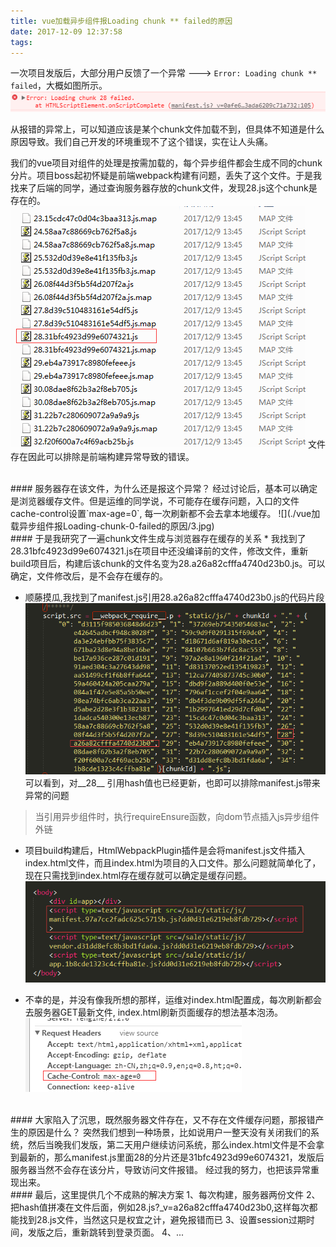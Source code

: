 ```yaml
---
title: vue加载异步组件报Loading chunk ** failed的原因
date: 2017-12-09 12:37:58
tags:
---
```


一次项目发版后，大部分用户反馈了一个异常 ---> `Error: Loading chunk ** failed`，大概如图所示。
![](./vue加载异步组件报Loading-chunk-0-failed的原因/1.png)

从报错的异常上，可以知道应该是某个chunk文件加载不到，但具体不知道是什么原因导致。我们自己开发的环境重现不了这个错误，实在让人头痛。

我们的vue项目对组件的处理是按需加载的，每个异步组件都会生成不同的chunk分片。项目boss起初怀疑是前端webpack构建有问题，丢失了这个文件。于是我找来了后端的同学，通过查询服务器存放的chunk文件，发现28.js这个chunk是存在的。
![](./vue加载异步组件报Loading-chunk-0-failed的原因/2.png)
文件存在因此可以排除是前端构建异常导致的错误。

<!--more-->
<br />
#### 服务器存在该文件，为什么还是报这个异常？
经过讨论后，基本可以确定是浏览器缓存文件。但是运维的同学说，不可能存在缓存问题，入口的文件cache-control设置`max-age=0`, 每一次刷新都不会去拿本地缓存。
![](./vue加载异步组件报Loading-chunk-0-failed的原因/3.jpg)


<br />
#### 于是我研究了一遍chunk文件生成与浏览器存在缓存的关系
* 我找到了28.31bfc4923d99e6074321.js在项目中还没编译前的文件，修改文件，重新build项目后，构建后该chunk的文件名变为28.a26a82cfffa4740d23b0.js。可以确定，文件修改后，是不会存在缓存的。

* 顺藤摸瓜,我找到了manifest.js引用28.a26a82cfffa4740d23b0.js的代码片段
![](./vue加载异步组件报Loading-chunk-0-failed的原因/4.png)
可以看到，对__28__ 引用hash值也已经更新，也即可以排除manifest.js带来异常的问题
> 当引用异步组件时，执行requireEnsure函数，向dom节点插入js异步组件外链

* 项目build构建后，HtmlWebpackPlugin插件是会将manifest.js文件插入index.html文件，而且index.html为项目的入口文件。那么问题就简单化了，现在只需找到index.html存在缓存就可以确定是缓存问题。
![](./vue加载异步组件报Loading-chunk-0-failed的原因/5.png)

* 不幸的是，并没有像我所想的那样，运维对index.html配置成，每次刷新都会去服务器GET最新文件, index.html刷新页面缓存的想法基本泡汤。
![](./vue加载异步组件报Loading-chunk-0-failed的原因/6.png)


<br />
#### 大家陷入了沉思，既然服务器文件存在，又不存在文件缓存问题，那报错产生的原因是什么？
突然我们想到一种场景，比如说用户一整天没有关闭我们的系统，然后当晚我们发版，第二天用户继续访问系统，那么index.html文件是不会拿到最新的，那么manifest.js里面28的分片还是31bfc4923d99e6074321，发版后服务器当然不会存在该分片，导致访问文件报错。
经过我的努力，也把该异常重现出来。


<br />
#### 最后，这里提供几个不成熟的解决方案
1、每次构建，服务器两份文件
2、把hash值拼凑在文件后面，例如28.js?_v=a26a82cfffa4740d23b0,这样每次都能找到28.js文件，当然这只是权宜之计，避免报错而已
3、设置session过期时间，发版之后，重新跳转到登录页面。
4、...
